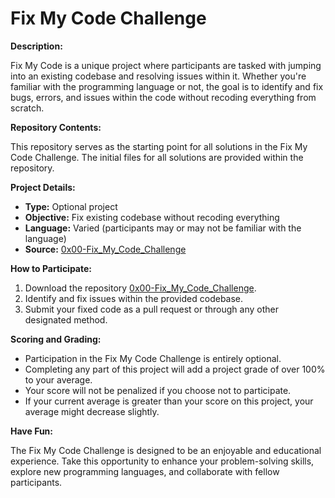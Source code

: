# Fix My Code Challenge

**Description:**

Fix My Code is a unique project where participants are tasked with jumping into an existing codebase and resolving issues within it. Whether you're familiar with the programming language or not, the goal is to identify and fix bugs, errors, and issues within the code without recoding everything from scratch.

**Repository Contents:**

This repository serves as the starting point for all solutions in the Fix My Code Challenge. The initial files for all solutions are provided within the repository.

**Project Details:**

- **Type:** Optional project
- **Objective:** Fix existing codebase without recoding everything
- **Language:** Varied (participants may or may not be familiar with the language)
- **Source:** [0x00-Fix_My_Code_Challenge](https://github.com/holbertonschool/0x00-Fix_My_Code_Challenge)

**How to Participate:**

1. Download the repository [0x00-Fix_My_Code_Challenge](https://github.com/holbertonschool/0x00-Fix_My_Code_Challenge).
2. Identify and fix issues within the provided codebase.
3. Submit your fixed code as a pull request or through any other designated method.

**Scoring and Grading:**

- Participation in the Fix My Code Challenge is entirely optional.
- Completing any part of this project will add a project grade of over 100% to your average.
- Your score will not be penalized if you choose not to participate.
- If your current average is greater than your score on this project, your average might decrease slightly.

**Have Fun:**

The Fix My Code Challenge is designed to be an enjoyable and educational experience. Take this opportunity to enhance your problem-solving skills, explore new programming languages, and collaborate with fellow participants.

